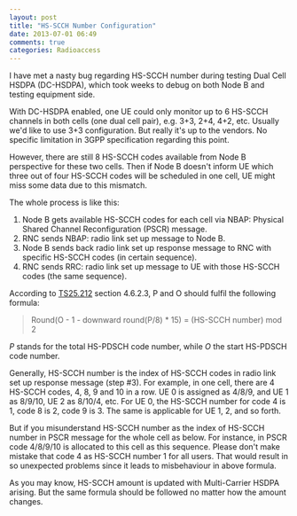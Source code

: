 ```yaml
---
layout: post
title: "HS-SCCH Number Configuration"
date: 2013-07-01 06:49
comments: true
categories: Radioaccess 
---
```


I have met a nasty bug regarding HS-SCCH number during testing Dual Cell HSDPA (DC-HSDPA), which took weeks to debug on both Node B and testing equipment side.

<!--more-->

With DC-HSDPA enabled, one UE could only monitor up to 6 HS-SCCH channels in both cells (one dual cell pair), e.g. 3+3, 2+4, 4+2, etc. Usually we'd like to use 3+3 configuration. But really it's up to the vendors. No specific limitation in 3GPP specification regarding this point.

However, there are still 8 HS-SCCH codes available from Node B perspective for these two cells. Then if Node B doesn't inform UE which three out of four HS-SCCH codes will be scheduled in one cell, UE might miss some data due to this mismatch.

The whole process is like this:

1. Node B gets available HS-SCCH codes for each cell via NBAP: Physical Shared Channel Reconfiguration (PSCR) message.
2. RNC sends NBAP: radio link set up message to Node B.
3. Node B sends back radio link set up response message to RNC with specific HS-SCCH codes (in certain sequence).
4. RNC sends RRC: radio link set up message to UE with those HS-SCCH codes (the same sequence).

According to [TS25.212](http://www.3gpp.org/ftp/Specs/html-info/25212.htm) section 4.6.2.3, P and O should fulfil the following formula:

> Round(O - 1 - downward round(P/8) * 15) = (HS-SCCH number) mod 2

*P* stands for the total HS-PDSCH code number, while *O* the start HS-PDSCH code number.

Generally, HS-SCCH number is the index of HS-SCCH codes in radio link set up response message (step #3). For example, in one cell, there are 4 HS-SCCH codes, 4, 8, 9 and 10 in a row. UE 0 is assigned as 4/8/9, and UE 1 as 8/9/10, UE 2 as 8/10/4, etc. For UE 0, the HS-SCCH number for code 4 is 1, code 8 is 2, code 9 is 3. The same is applicable for UE 1, 2, and so forth.

But if you misunderstand HS-SCCH number as the index of HS-SCCH number in PSCR message for the whole cell as below. For instance, in PSCR code 4/8/9/10 is allocated to this cell as this sequence. Please don't make mistake that code 4 as HS-SCCH number 1 for all users. That would result in so unexpected problems since it leads to misbehaviour in above formula.

As you may know, HS-SCCH amount is updated with Multi-Carrier HSDPA arising. But the same formula should be followed no matter how the amount changes.
